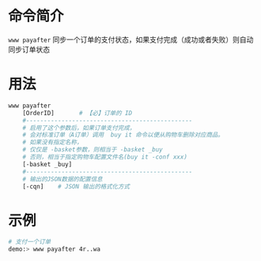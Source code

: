 命令简介
======= 

`www payafter` 同步一个订单的支付状态，如果支付完成（成功或者失败）则自动同步订单状态

用法
=======

```bash
www payafter
    [OrderID]       # 【必】订单的 ID
    #-----------------------------------------------
    # 启用了这个参数后，如果订单支付完成，
    # 会对标准订单（A订单）调用  buy it 命令以便从购物车删除对应商品。
    # 如果没有指定名称，
    # 仅仅是 -basket参数，则相当于 -basket _buy
    # 否则，相当于指定购物车配置文件名(buy it -conf xxx) 
    [-basket _buy]
    #-----------------------------------------------
    # 输出的JSON数据的配置信息
    [-cqn]    # JSON 输出的格式化方式
```

示例
=======

```bash
# 支付一个订单
demo:> www payafter 4r..wa 
```